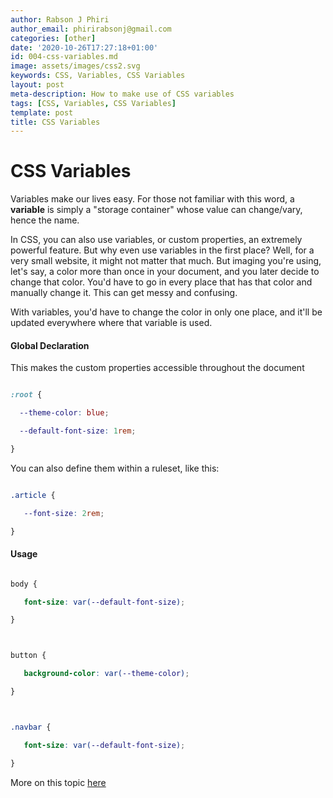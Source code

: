```yaml
---
author: Rabson J Phiri
author_email: phirirabsonj@gmail.com
categories: [other]
date: '2020-10-26T17:27:18+01:00'
id: 004-css-variables.md
image: assets/images/css2.svg
keywords: CSS, Variables, CSS Variables
layout: post
meta-description: How to make use of CSS variables
tags: [CSS, Variables, CSS Variables]
template: post
title: CSS Variables
---
```




# CSS Variables



Variables make our lives easy. For those not familiar with this word, a **variable** is simply a "storage container" whose value can change/vary, hence the name.



In CSS, you can also use variables, or custom properties, an extremely powerful feature. But why even use variables in the first place? Well, for a very small website, it might not matter that much. But imaging you're using, let's say, a color more than once in your document, and you later decide to change that color. You'd have to go in every place that has that color and manually change it. This can get messy and confusing.



With variables, you'd have to change the color in only one place, and it'll be updated everywhere where that variable is used.



#### Global Declaration



This makes the custom properties accessible throughout the document



```css

:root {

  --theme-color: blue;

  --default-font-size: 1rem;

}

```



You can also define them within a ruleset, like this:



```css

.article {

   --font-size: 2rem;

}

```



#### Usage

```css

body {

   font-size: var(--default-font-size);

}



button {

   background-color: var(--theme-color);

}



.navbar {   

   font-size: var(--default-font-size);

}

```



More on this topic [here](https://developer.mozilla.org/en-US/docs/Web/CSS/Using_CSS_custom_properties)




